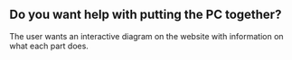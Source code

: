 ## Do you want help with putting the PC together?
The user wants an interactive diagram on the website with information on what each part does.
